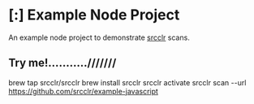 # [:] Example Node Project

An example node project to demonstrate [srcclr](https://www.srcclr.com) scans.

## Try me!...........///////


brew tap srcclr/srcclr
brew install srcclr
srcclr activate
srcclr scan --url https://github.com/srcclr/example-javascript

